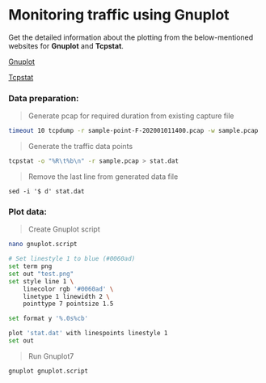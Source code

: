 ﻿# Monitoring traffic using Gnuplot

Get the detailed information about the plotting from the below-mentioned websites for **Gnuplot** and **Tcpstat**.

[Gnuplot](http://www.gnuplotting.org/plotting-data/)

[Tcpstat](https://frenchfries.net/paul/tcpstat/gnuplot_howto.html)

### Data preparation:

> Generate pcap for required duration from existing capture file

```bash
timeout 10 tcpdump -r sample-point-F-202001011400.pcap -w sample.pcap
```

> Generate the traffic data points

```bash
tcpstat -o "%R\t%b\n" -r sample.pcap > stat.dat
```

> Remove the last line from generated data file

```
sed -i '$ d' stat.dat
```

### Plot data:

> Create Gnuplot script

```bash
nano gnuplot.script

# Set linestyle 1 to blue (#0060ad)
set term png
set out "test.png"
set style line 1 \
    linecolor rgb '#0060ad' \
    linetype 1 linewidth 2 \
    pointtype 7 pointsize 1.5

set format y '%.0s%cb'

plot 'stat.dat' with linespoints linestyle 1
set out
```

> Run Gnuplot7

```bash
gnuplot gnuplot.script
```

